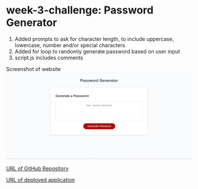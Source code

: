 # week-3-challenge: Password Generator

1. Added prompts to ask for character length, to include uppercase, lowercase, number and/or special characters
2. Added for loop to randomly generate password based on user input
3. script.js includes comments

Screenshot of website
![alt text](screenshot.JPG)

[URL of GitHub Repository](https://github.com/ehliao/week-3-password-generator)

[URL of deployed application](https://ehliao.github.io/week-3-password-generator/)